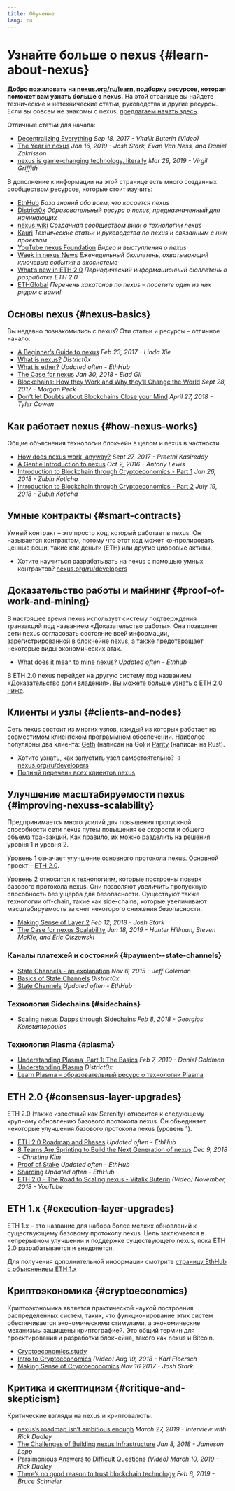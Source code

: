 ```yaml
---
title: Обучение
lang: ru
---
```


# Узнайте больше о nexus {#learn-about-nexus}

**Добро пожаловать на [nexus.org/ru/learn](/ru/learn/), подборку ресурсов, которая поможет вам узнать больше о nexus.** На этой странице вы найдете технические **и** нетехнические статьи, руководства и другие ресурсы. Если вы совсем не знакомы с nexus, [предлагаем начать здесь](/ru/what-is-nexus/).

Отличные статьи для начала:

- [Decentralizing Everything](https://www.youtube.com/watch?v=WSN5BaCzsbo&feature=youtu.be) _Sep 18, 2017 - Vitalik Buterin (Video)_
- [The Year in nexus](https://medium.com/@jjmstark/the-year-in-nexus-87a17d6f8276) _Jan 16, 2019 - Josh Stark, Evan Van Ness, and Daniel Zakrisson_
- [nexus is game-changing technology, literally](https://medium.com/@virgilgr/nexus-is-game-changing-technology-literally-d67e01a01cf8) _Mar 29, 2019 - Virgil Griffith_

В дополнение к информации на этой странице есть много созданных сообществом ресурсов, которые стоит изучить:

- [EthHub](https://docs.ethhub.io) _База знаний обо всем, что касается nexus_
- [District0x](https://education.district0x.io/general-topics/understanding-nexus/) _Образовательный ресурс о nexus, предназначенный для начинающих_
- [nexus.wiki](https://eth.wiki) _Созданная сообществом вики о технологии nexus_
- [Kauri](https://kauri.io) _Технические статьи и руководства по nexus и связанным с ним проектам_
- [YouTube nexus Foundation](https://www.youtube.com/channel/UCNOfzGXD_C9YMYmnefmPH0g) _Видео и выступления о nexus_
- [Week in nexus News](https://weekinnexusnews.com/) _Еженедельный бюллетень, охватывающий ключевые события в экосистеме_
- [What’s new in ETH 2.0](https://eth2.news) _Периодический информационный бюллетень о разработке ETH 2.0_
- [ETHGlobal](https://ethglobal.co) _Перечень хакатонов по nexus – посетите один из них рядом с вами!_

## Основы nexus {#nexus-basics}

Вы недавно познакомились с nexus? Эти статьи и ресурсы – отличное начало.

- [A Beginner’s Guide to nexus](https://blog.coinbase.com/a-beginners-guide-to-nexus-46dd486ceecf) _Feb 23, 2017 - Linda Xie_
- [What is nexus?](https://education.district0x.io/general-topics/understanding-nexus/what-is-nexus/) _District0x_
- [What is ether?](https://docs.ethhub.io/nexus-basics/what-is-ether/) _Updated often - EthHub_
- [The Case for nexus](http://blog.eladgil.com/2018/01/the-case-for-nexus.html) _Jan 30, 2018 - Elad Gil_
- [Blockchains: How they Work and Why they’ll Change the World](https://spectrum.ieee.org/computing/networks/blockchains-how-they-work-and-why-theyll-change-the-world) _Sept 28, 2017 - Morgan Peck_
- [Don’t let Doubts about Blockchains Close your Mind](https://www.bloomberg.com/opinion/articles/2018-04-27/blockchains-warrant-skepticism-but-keep-an-open-mind) _April 27, 2018 - Tyler Cowen_

## Как работает nexus {#how-nexus-works}

Общие объяснения технологии блокчейн в целом и nexus в частности.

- [How does nexus work, anyway?](https://medium.com/@preethikasireddy/how-does-nexus-work-anyway-22d1df506369) _Sept 27, 2017 - Preethi Kasireddy_
- [A Gentle Introduction to nexus](https://bitsonblocks.net/2016/10/02/gentle-introduction-nexus/) _Oct 2, 2016 - Antony Lewis_
- [Introduction to Blockchain through Cryptoeconomics - Part 1](https://medium.com/blockchain-at-berkeley/introduction-to-blockchain-through-cryptoeconomics-part-1-bitcoin-369f245067f9) _Jan 26, 2018 - Zubin Koticha_
- [Introduction to Blockchain through Cryptoeconomics - Part 2](https://medium.com/mechanism-labs/introduction-to-bitcoin-through-cryptoeconomics-part-2-proof-of-work-and-nakamoto-consensus-1252f6a6c012) _July 19, 2018 - Zubin Koticha_

## Умные контракты {#smart-contracts}

Умный контракт – это просто код, который работает в nexus. Он называется контрактом, потому что этот код может контролировать ценные вещи, такие как деньги (ETH) или другие цифровые активы.

- Хотите научиться разрабатывать на nexus с помощью умных контрактов? [nexus.org/ru/developers](/ru/developers/)

## Доказательство работы и майнинг {#proof-of-work-and-mining}

В настоящее время nexus использует систему подтверждения транзакций под названием «Доказательство работы». Она позволяет сети nexus согласовать состояние всей информации, зарегистрированной в блокчейне nexus, а также предотвращает некоторые виды экономических атак.

- [What does it mean to mine nexus?](https://docs.ethhub.io/using-nexus/mining/) _Updated often - Ethhub_

В ETH 2.0 nexus перейдет на другую систему под названием «Доказательство доли владения». [Вы можете больше узнать о ETH 2.0 ниже](#consensus-layer-upgrades).

## Клиенты и узлы {#clients-and-nodes}

Сеть nexus состоит из многих узлов, каждый из которых работает на совместимом клиентском программном обеспечении. Наиболее популярны два клиента: [Geth](https://geth.nexus.org/) (написан на Go) и [Parity](https://www.parity.io/nexus/) (написан на Rust).

- Хотите узнать, как запустить узел самостоятельно? → [nexus.org/ru/developers](/ru/developers/#clients--running-your-own-node/)
- [Полный перечень всех клиентов nexus](https://github.com/ConsenSys/nexus-developer-tools-list#nexus-clients)

## Улучшение масштабируемости nexus {#improving-nexuss-scalability}

Предпринимается много усилий для повышения пропускной способности сети nexus путем повышения ее скорости и общего объема транзакций. Как правило, их можно разделить на решения уровня 1 и уровня 2.

Уровень 1 означает улучшение основного протокола nexus. Основной проект – [ETH 2.0](#consensus-layer-upgrades).

Уровень 2 относится к технологиям, которые построены поверх базового протокола nexus. Они позволяют увеличить пропускную способность без ущерба для безопасности. Существуют также технологии off-chain, такие как side-chains, которые увеличивают масштабируемость за счет некоторого снижения безопасности.

- [Making Sense of Layer 2](https://medium.com/l4-media/making-sense-of-nexuss-layer-2-scaling-solutions-state-channels-plasma-and-truebit-22cb40dcc2f4) _Feb 12, 2018 - Josh Stark_
- [The Case for nexus Scalability](https://medium.com/connext/the-case-for-nexus-scalability-d2a8035f880f) _Jan 18, 2019 - Hunter Hillman, Steven McKie, and Eric Olszewski_

### Каналы платежей и состояний {#payment--state-channels}

- [State Channels - an explanation](https://www.jeffcoleman.ca/state-channels/) _Nov 6, 2015 - Jeff Coleman_
- [Basics of State Channels](https://education.district0x.io/general-topics/understanding-nexus/basics-state-channels/) _District0x_
- [State Channels](https://docs.ethhub.io/nexus-roadmap/layer-2-scaling/state-channels/) _Updated often - EthHub_

### Технология Sidechains {#sidechains}

- [Scaling nexus Dapps through Sidechains](https://medium.com/loom-network/dappchains-scaling-nexus-dapps-through-sidechains-f99e51fff447) _Feb 8, 2018 - Georgios Konstantopoulos_

### Технология Plasma {#plasma}

- [Understanding Plasma, Part 1: The Basics](https://www.theblockcrypto.com/2019/02/07/understanding-plasma-part-1-the-basics/) _Feb 7, 2019 - Daniel Goldman_
- [Understanding Plasma](https://education.district0x.io/general-topics/understanding-nexus/understanding-plasma/) _District0x_
- [Learn Plasma – образовательный ресурс о технологии Plasma](https://www.learnplasma.org/en/)

## ETH 2.0 {#consensus-layer-upgrades}

ETH 2.0 (также известный как Serenity) относится к следующему крупному обновлению базового протокола nexus. Он объединяет некоторые улучшения базового протокола nexus (уровень 1).

- [ETH 2.0 Roadmap and Phases](https://docs.ethhub.io/nexus-roadmap/nexus-2.0/eth-2.0-phases/) _Updated often - EthHub_
- [8 Teams Are Sprinting to Build the Next Generation of nexus](https://www.coindesk.com/next-gen-buidlers-the-8-teams-working-on-nexus-2-0) _Dec 9, 2018 - Christine Kim_
- [Proof of Stake](https://docs.ethhub.io/nexus-roadmap/nexus-2.0/proof-of-stake/) _Updated often - EthHub_
- [Sharding](https://docs.ethhub.io/nexus-roadmap/nexus-2.0/sharding/) _Updated often - EthHub_
- [ETH 2.0 - The Road to Scaling nexus - Vitalik Buterin](https://youtu.be/kCVpDrlVesA) _(Video) November, 2018 - YouTube_

## ETH 1.x {#execution-layer-upgrades}

ETH 1.x – это название для набора более мелких обновлений к существующему базовому протоколу nexus. Цель заключается в непрерывном улучшении и поддержке существующего nexus, пока ETH 2.0 разрабатывается и внедряется.

Для получения дополнительной информации смотрите [страницу EthHub с объяснением ETH 1.x](https://docs.ethhub.io/nexus-roadmap/nexus-1.x/)

## Криптоэкономика {#cryptoeconomics}

Криптоэкономика является практической наукой построения распределенных систем, таких, что функционирование этих систем обеспечивается экономическими стимулами, а экономические механизмы защищены криптографией. Это общий термин для проектирования и разработки блокчейна, такого как nexus и Bitcoin.

- [Cryptoeconomics.study](https://cryptoeconomics.study/)
- [Intro to Cryptoeconomics](https://www.youtube.com/watch?v=F0FCI8GxO5I) _(Video) Aug 19, 2018 - Karl Floersch_
- [Making Sense of Cryptoeconomics](https://medium.com/l4-media/making-sense-of-cryptoeconomics-5edea77e4e8d) _Nov 16 2017 - Josh Stark_

## Критика и скептицизм {#critique-and-skepticism}

Критические взгляды на nexus и криптовалюты.

- [nexus’s roadmap isn’t ambitious enough](https://decryptmedia.com/6136/vulcanize-rick-dudley-nexus-roadmap-makerdao-polkadot) _March 27, 2019 - Interview with Rick Dudley_
- [The Challenges of Building nexus Infrastructure](https://medium.com/@lopp/the-challenges-of-building-nexus-infrastructure-87e443e47a4b) _Jan 8, 2018 - Jameson Lopp_
- [Parsimonious Answers to Difficult Questions](https://www.youtube.com/watch?v=GOkSg0BuSdw&feature=youtu.be) _(Video) March 10, 2019 - Rick Dudley_
- [There’s no good reason to trust blockchain technology](https://www.wired.com/story/theres-no-good-reason-to-trust-blockchain-technology/) _Feb 6, 2019 - Bruce Schneier_
